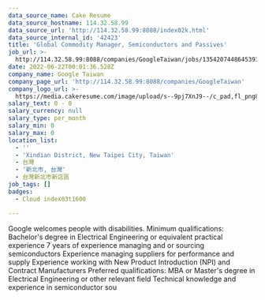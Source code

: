 ```yaml
---
data_source_name: Cake Resume
data_source_hostname: 114.32.58.99
data_source_url: 'http://114.32.58.99:8088/index02k.html'
data_source_internal_id: '42423'
title: 'Global Commodity Manager, Semiconductors and Passives'
job_url: >-
  http://114.32.58.99:8088/companies/GoogleTaiwan/jobs/135420744864539334-global-commodity-manager-semiconductors-and-passives
date: 2022-06-22T00:01:36.528Z
company_name: Google Taiwan
company_page_url: 'http://114.32.58.99:8088/companies/GoogleTaiwan'
company_logo_url: >-
  https://media.cakeresume.com/image/upload/s--9pj7XnJ9--/c_pad,fl_png8,h_200,w_200/v1568707905/symvi9tbcfy1zxem1zul.png
salary_text: 0 - 0
salary_currency: null
salary_type: per_month
salary_min: 0
salary_max: 0
location_list:
  - ''
  - 'Xindian District, New Taipei City, Taiwan'
  - 台灣
  - '新北市, 台灣'
  - 台灣新北市新店區
job_tags: []
badges:
  - Cloud index03t1600

---
```


Google welcomes people with disabilities. Minimum qualifications: Bachelor's degree in Electrical Engineering or equivalent practical experience 7 years of experience managing and or sourcing semiconductors Experience managing suppliers for performance and supply Experience working with New Product Introduction (NPI) and Contract Manufacturers Preferred qualifications: MBA or Master's degree in Electrical Engineering or other relevant field Technical knowledge and experience in semiconductor sou